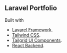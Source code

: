 ## Laravel Portfolio

Built with

- [Lavarel Framework](https://laravel.com/).
- [Tailwind CSS](https://tailwindcss.com/).
- [Tailgrid UI Components](https://tailgrids.com/).
- [React Backend](https://react.dev/).


